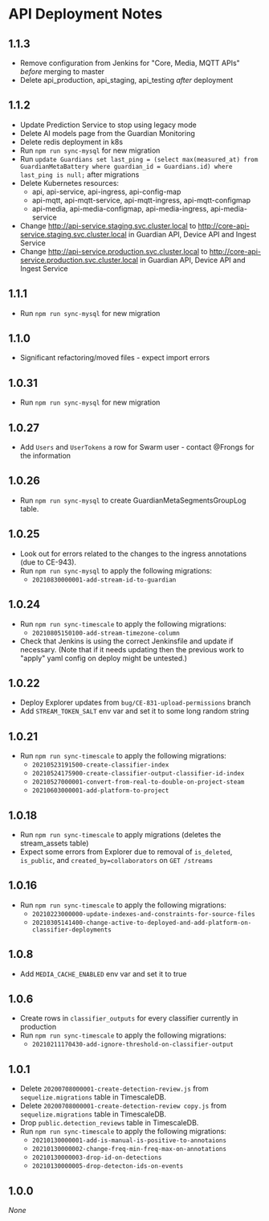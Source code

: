 # API Deployment Notes

## 1.1.3
- Remove configuration from Jenkins for "Core, Media, MQTT APIs" _before_ merging to master
- Delete api_production, api_staging, api_testing _after_ deployment

## 1.1.2
- Update Prediction Service to stop using legacy mode
- Delete AI models page from the Guardian Monitoring
- Delete redis deployment in k8s
- Run `npm run sync-mysql` for new migration
- Run `update Guardians set last_ping = (select max(measured_at) from GuardianMetaBattery where guardian_id = Guardians.id) where last_ping is null;` after migrations
- Delete Kubernetes resources:
  - api, api-service, api-ingress, api-config-map
  - api-mqtt, api-mqtt-service, api-mqtt-ingress, api-mqtt-configmap
  - api-media, api-media-configmap, api-media-ingress, api-media-service
- Change http://api-service.staging.svc.cluster.local to http://core-api-service.staging.svc.cluster.local in Guardian API, Device API and Ingest Service
- Change http://api-service.production.svc.cluster.local to http://core-api-service.production.svc.cluster.local in Guardian API, Device API and Ingest Service

## 1.1.1
- Run `npm run sync-mysql` for new migration

## 1.1.0
- Significant refactoring/moved files - expect import errors

## 1.0.31
- Run `npm run sync-mysql` for new migration

## 1.0.27
- Add `Users` and `UserTokens` a row for Swarm user - contact @Frongs for the information

## 1.0.26
- Run `npm run sync-mysql` to create GuardianMetaSegmentsGroupLog table.

## 1.0.25
- Look out for errors related to the changes to the ingress annotations
  (due to CE-943).
- Run `npm run sync-mysql` to apply the following migrations:
  - `20210830000001-add-stream-id-to-guardian`

## 1.0.24
- Run `npm run sync-timescale` to apply the following migrations:
  - `20210805150100-add-stream-timezone-column`
- Check that Jenkins is using the correct Jenkinsfile and update if necessary.
  (Note that if it needs updating then the previous work to "apply" yaml
  config on deploy might be untested.)

## 1.0.22
- Deploy Explorer updates from `bug/CE-831-upload-permissions` branch
- Add `STREAM_TOKEN_SALT` env var and set it to some long random string

## 1.0.21

- Run `npm run sync-timescale` to apply the following migrations:
  - `20210523191500-create-classifier-index`
  - `20210524175900-create-classifier-output-classifier-id-index`
  - `20210527000001-convert-from-real-to-double-on-project-steam`
  - `20210603000001-add-platform-to-project`

## 1.0.18

- Run `npm run sync-timescale` to apply migrations (deletes the stream_assets table)
- Expect some errors from Explorer due to removal of `is_deleted`, `is_public`, and `created_by=collaborators` on `GET /streams`

## 1.0.16

- Run `npm run sync-timescale` to apply the following migrations:
  - `20210223000000-update-indexes-and-constraints-for-source-files`
  - `20210305141400-change-active-to-deployed-and-add-platform-on-classifier-deployments`

## 1.0.8

- Add `MEDIA_CACHE_ENABLED` env var and set it to true

## 1.0.6

- Create rows in `classifier_outputs` for every classifier currently in production
- Run `npm run sync-timescale` to apply the following migrations:
  - `20210211170430-add-ignore-threshold-on-classifier-output`

## 1.0.1

- Delete `20200708000001-create-detection-review.js` from `sequelize.migrations` table in TimescaleDB.
- Delete `20200708000001-create-detection-review copy.js` from `sequelize.migrations` table in TimescaleDB.
- Drop `public.detection_reviews` table in TimescaleDB.
- Run `npm run sync-timescale` to apply the following migrations:
  - `20210130000001-add-is-manual-is-positive-to-annotaions`
  - `20210130000002-change-freq-min-freq-max-on-annotations`
  - `20210130000003-drop-id-on-detections`
  - `20210130000005-drop-detecton-ids-on-events`

## 1.0.0

_None_

